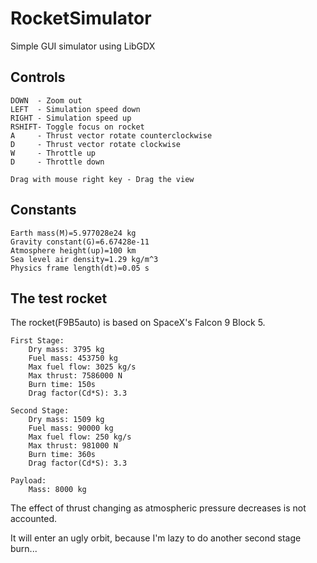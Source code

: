 # RocketSimulator
Simple GUI simulator using LibGDX

## Controls
```UP    - Zoom in
DOWN  - Zoom out
LEFT  - Simulation speed down
RIGHT - Simulation speed up
RSHIFT- Toggle focus on rocket
A     - Thrust vector rotate counterclockwise
D     - Thrust vector rotate clockwise
W     - Throttle up
D     - Throttle down

Drag with mouse right key - Drag the view
```


## Constants
```Earth radius(R)=6378 km
Earth mass(M)=5.977028e24 kg
Gravity constant(G)=6.67428e-11
Atmosphere height(up)=100 km
Sea level air density=1.29 kg/m^3
Physics frame length(dt)=0.05 s
```

## The test rocket
The rocket(F9B5auto) is based on SpaceX's Falcon 9 Block 5.

```
First Stage:
    Dry mass: 3795 kg
    Fuel mass: 453750 kg
    Max fuel flow: 3025 kg/s
    Max thrust: 7586000 N
    Burn time: 150s
    Drag factor(Cd*S): 3.3
   
Second Stage:
    Dry mass: 1509 kg
    Fuel mass: 90000 kg
    Max fuel flow: 250 kg/s
    Max thrust: 981000 N
    Burn time: 360s
    Drag factor(Cd*S): 3.3

Payload:
    Mass: 8000 kg
```

The effect of thrust changing as atmospheric pressure decreases is not accounted.

It will enter an ugly orbit, because I'm lazy to do another second stage burn...
